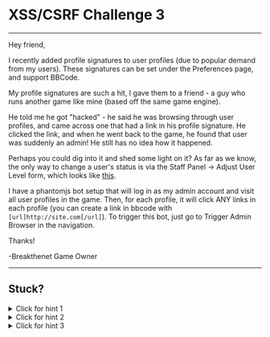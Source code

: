 # XSS/CSRF Challenge 3

----------------------

Hey friend,

I recently added profile signatures to user profiles (due to popular demand from my users). These signatures can be set under the Preferences page, and support BBCode.

My profile signatures are such a hit, I gave them to a friend - a guy who runs another game like mine (based off the same game engine).

He told me he got "hacked" - he said he was browsing through user profiles, and came across one that had a link in his profile signature. He clicked the link, and when he went back to the game, he found that user was suddenly an admin! He still has no idea how it happened.

Perhaps you could dig into it and shed some light on it? As far as we know, the only way to change a user's status is via the Staff Panel -> Adjust User Level form, which looks like [this](https://github.com/breakthenet/xss-exercises/blob/master/new_staff_actions.php#L1455-L1483).

I have a phantomjs bot setup that will log in as my admin account and visit all user profiles in the game. Then, for each profile, it will click ANY links in each profile (you can create a link in bbcode with `[url]http://site.com[/url]`). To trigger this bot, just go to Trigger Admin Browser in the navigation. 

Thanks!

-Breakthenet Game Owner

----------------------

Stuck? 
----------------------
<details> 
  <summary>Click for hint 1</summary>
   The simpler way to complete this challenge is to host an html page somewhere else on the internet, and stick a link to it on your profile signature. The admin bot will eventually click on it, and you can trigger your javascript payload on that external site within the context of the admin's browser.
</details>

<details> 
  <summary>Click for hint 2</summary>
   There is no CSRF token on the [form used in the admin panel](https://github.com/breakthenet/xss-exercises/blob/master/new_staff_actions.php#L1455-L1483) to update a user's admin status! This means you can try a CSRF attack! Try to get the admin's browser to submit that form for you. In whatever solution you come up with, compare it to the code linked above very closely, since that is what you are trying to emulate. If needed, you can get your user ID from the Explore -> User List page.
</details>

<details> 
  <summary>Click for hint 3</summary>
   Try googling "how to create and submit a form dynamically in javascript". There are some good stackoverflow examples.
</details>



